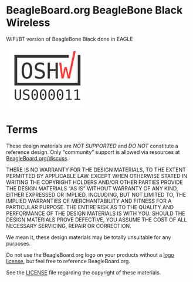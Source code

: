 # BeagleBoard.org BeagleBone Black Wireless
WiFi/BT version of BeagleBone Black done in EAGLE

[![](OSHW_mark_US000011.png)](https://certification.oshwa.org/us000011.html)

# Terms
These design materials are *NOT SUPPORTED* and *DO NOT* constitute a reference design. Only “community” support is allowed via resources at [BeagleBoard.org/discuss](https://beagleboard.org/discuss).

THERE IS NO WARRANTY FOR THE DESIGN MATERIALS, TO THE EXTENT PERMITTED BY APPLICABLE LAW. EXCEPT WHEN OTHERWISE STATED IN WRITING THE COPYRIGHT HOLDERS AND/OR OTHER PARTIES PROVIDE THE DESIGN MATERIALS “AS IS” WITHOUT WARRANTY OF ANY KIND, EITHER EXPRESSED OR IMPLIED, INCLUDING, BUT NOT LIMITED TO, THE IMPLIED WARRANTIES OF MERCHANTABILITY AND FITNESS FOR A PARTICULAR PURPOSE. THE ENTIRE RISK AS TO THE QUALITY AND PERFORMANCE OF THE DESIGN MATERIALS IS WITH YOU. SHOULD THE DESIGN MATERIALS PROVE DEFECTIVE, YOU ASSUME THE COST OF ALL NECESSARY SERVICING, REPAIR OR CORRECTION.

We mean it, these design materials may be totally unsuitable for any purposes.

Do not use the BeagleBoard.org logo on your products without a [logo license](https://beagleboard.org/logo), but feel free to reference BeagleBoard.org.

See the [LICENSE](https://github.com/beagleboard/beaglebone-black-wireless/blob/master/LICENSE) file regarding the copyright of these materials.
